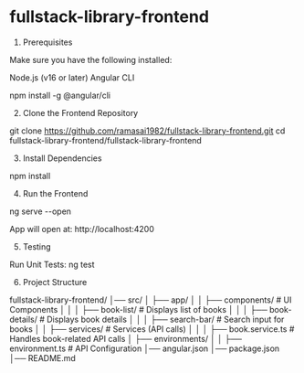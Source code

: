 # fullstack-library-frontend

1. Prerequisites

Make sure you have the following installed:

Node.js (v16 or later)
Angular CLI

npm install -g @angular/cli

2. Clone the Frontend Repository

git clone https://github.com/ramasai1982/fullstack-library-frontend.git
cd fullstack-library-frontend/fullstack-library-frontend

3. Install Dependencies

npm install

4. Run the Frontend

ng serve --open

App will open at: http://localhost:4200

5. Testing

Run Unit Tests: ng test

6. Project Structure

fullstack-library-frontend/
│── src/
│   ├── app/
│   │   ├── components/      # UI Components
│   │   │   ├── book-list/       # Displays list of books
│   │   │   ├── book-details/    # Displays book details
│   │   │   ├── search-bar/      # Search input for books
│   │   ├── services/        # Services (API calls)
│   │   │   ├── book.service.ts  # Handles book-related API calls
│   ├── environments/
│   │   ├── environment.ts  # API Configuration
│── angular.json
│── package.json
│── README.md
